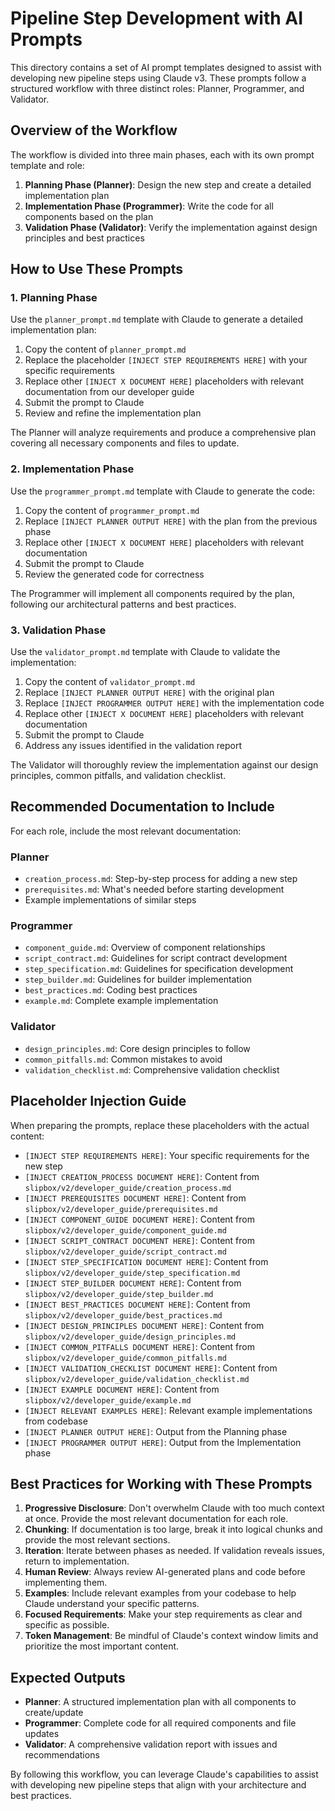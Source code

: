 # Pipeline Step Development with AI Prompts

This directory contains a set of AI prompt templates designed to assist with developing new pipeline steps using Claude v3. These prompts follow a structured workflow with three distinct roles: Planner, Programmer, and Validator.

## Overview of the Workflow

The workflow is divided into three main phases, each with its own prompt template and role:

1. **Planning Phase (Planner)**: Design the new step and create a detailed implementation plan
2. **Implementation Phase (Programmer)**: Write the code for all components based on the plan
3. **Validation Phase (Validator)**: Verify the implementation against design principles and best practices

## How to Use These Prompts

### 1. Planning Phase

Use the `planner_prompt.md` template with Claude to generate a detailed implementation plan:

1. Copy the content of `planner_prompt.md`
2. Replace the placeholder `[INJECT STEP REQUIREMENTS HERE]` with your specific requirements
3. Replace other `[INJECT X DOCUMENT HERE]` placeholders with relevant documentation from our developer guide
4. Submit the prompt to Claude
5. Review and refine the implementation plan

The Planner will analyze requirements and produce a comprehensive plan covering all necessary components and files to update.

### 2. Implementation Phase

Use the `programmer_prompt.md` template with Claude to generate the code:

1. Copy the content of `programmer_prompt.md`
2. Replace `[INJECT PLANNER OUTPUT HERE]` with the plan from the previous phase
3. Replace other `[INJECT X DOCUMENT HERE]` placeholders with relevant documentation
4. Submit the prompt to Claude
5. Review the generated code for correctness

The Programmer will implement all components required by the plan, following our architectural patterns and best practices.

### 3. Validation Phase

Use the `validator_prompt.md` template with Claude to validate the implementation:

1. Copy the content of `validator_prompt.md`
2. Replace `[INJECT PLANNER OUTPUT HERE]` with the original plan
3. Replace `[INJECT PROGRAMMER OUTPUT HERE]` with the implementation code
4. Replace other `[INJECT X DOCUMENT HERE]` placeholders with relevant documentation
5. Submit the prompt to Claude
6. Address any issues identified in the validation report

The Validator will thoroughly review the implementation against our design principles, common pitfalls, and validation checklist.

## Recommended Documentation to Include

For each role, include the most relevant documentation:

### Planner
- `creation_process.md`: Step-by-step process for adding a new step
- `prerequisites.md`: What's needed before starting development
- Example implementations of similar steps

### Programmer
- `component_guide.md`: Overview of component relationships
- `script_contract.md`: Guidelines for script contract development
- `step_specification.md`: Guidelines for specification development
- `step_builder.md`: Guidelines for builder implementation
- `best_practices.md`: Coding best practices
- `example.md`: Complete example implementation

### Validator
- `design_principles.md`: Core design principles to follow
- `common_pitfalls.md`: Common mistakes to avoid
- `validation_checklist.md`: Comprehensive validation checklist

## Placeholder Injection Guide

When preparing the prompts, replace these placeholders with the actual content:

- `[INJECT STEP REQUIREMENTS HERE]`: Your specific requirements for the new step
- `[INJECT CREATION_PROCESS DOCUMENT HERE]`: Content from `slipbox/v2/developer_guide/creation_process.md`
- `[INJECT PREREQUISITES DOCUMENT HERE]`: Content from `slipbox/v2/developer_guide/prerequisites.md`
- `[INJECT COMPONENT_GUIDE DOCUMENT HERE]`: Content from `slipbox/v2/developer_guide/component_guide.md`
- `[INJECT SCRIPT_CONTRACT DOCUMENT HERE]`: Content from `slipbox/v2/developer_guide/script_contract.md`
- `[INJECT STEP_SPECIFICATION DOCUMENT HERE]`: Content from `slipbox/v2/developer_guide/step_specification.md`
- `[INJECT STEP_BUILDER DOCUMENT HERE]`: Content from `slipbox/v2/developer_guide/step_builder.md`
- `[INJECT BEST_PRACTICES DOCUMENT HERE]`: Content from `slipbox/v2/developer_guide/best_practices.md`
- `[INJECT DESIGN_PRINCIPLES DOCUMENT HERE]`: Content from `slipbox/v2/developer_guide/design_principles.md`
- `[INJECT COMMON_PITFALLS DOCUMENT HERE]`: Content from `slipbox/v2/developer_guide/common_pitfalls.md`
- `[INJECT VALIDATION_CHECKLIST DOCUMENT HERE]`: Content from `slipbox/v2/developer_guide/validation_checklist.md`
- `[INJECT EXAMPLE DOCUMENT HERE]`: Content from `slipbox/v2/developer_guide/example.md`
- `[INJECT RELEVANT EXAMPLES HERE]`: Relevant example implementations from codebase
- `[INJECT PLANNER OUTPUT HERE]`: Output from the Planning phase
- `[INJECT PROGRAMMER OUTPUT HERE]`: Output from the Implementation phase

## Best Practices for Working with These Prompts

1. **Progressive Disclosure**: Don't overwhelm Claude with too much context at once. Provide the most relevant documentation for each role.
2. **Chunking**: If documentation is too large, break it into logical chunks and provide the most relevant sections.
3. **Iteration**: Iterate between phases as needed. If validation reveals issues, return to implementation.
4. **Human Review**: Always review AI-generated plans and code before implementing them.
5. **Examples**: Include relevant examples from your codebase to help Claude understand your specific patterns.
6. **Focused Requirements**: Make your step requirements as clear and specific as possible.
7. **Token Management**: Be mindful of Claude's context window limits and prioritize the most important content.

## Expected Outputs

- **Planner**: A structured implementation plan with all components to create/update
- **Programmer**: Complete code for all required components and file updates
- **Validator**: A comprehensive validation report with issues and recommendations

By following this workflow, you can leverage Claude's capabilities to assist with developing new pipeline steps that align with your architecture and best practices.
